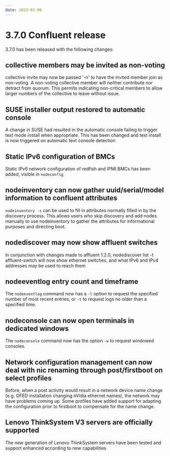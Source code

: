 ```yaml
---
date: 2023-03-08
---
```


# 3.7.0 Confluent release

3.7.0 has been released with the following changes:
<!-- more -->

## collective members may be invited as non-voting

collective invite may now be passed '-n' to have the invited member join
as non-voting.  A non-voting collective member will neither contribute nor detract
from quorum.  This permits indicating non-critical members to allow larger
numbers of the collective to leave without issue.


## SUSE installer output restored to automatic console

A change in SUSE had resulted in the automatic console failing to trigger
text mode install when appropriate.  This has been changed and text install
is now triggered on automatic text console detection

## Static IPv6 configuration of BMCs

Static IPv6 network configuration of redfish and IPMI BMCs has been added,
visible in `nodeconfig`

## nodeinventory can now gather uuid/serial/model information to confluent attributes

`nodeinventory -s` can be used to fill in attributes normally filled in by the discovery
process.  This allows users who skip discovery and add nodes manually to use nodeinventory
to gather the attributes for informational purposes and directing boot.

## nodediscover may now show affluent switches

In conjunction with changes made to affluent 1.2.0, nodediscover list -t affluent-switch
will now show ethernet switches, and what IPv6 and IPv4 addresses may be used to reach them

## nodeeventlog entry count and timeframe

The `nodeeventlog` command now has a `-l` option to request the specified number of most
recent entries, or `-t` to request logs no older than a specified time.

## nodeconsole can now open terminals in dedicated windows

The `nodeconsole` command now has the option `-w` to request windowed consoles.

## Network configuration management can now deal with nic renaming through post/firstboot on select profiles

Before, when a post activity would result in a network device name change (e.g. OFED installation
changing nVidia ethernet names), the network may have problems coming up.  Some profiles have added
support for adapting the configuration prior to firstboot to compensate for the name change.

## Lenovo ThinkSystem V3 servers are officially supported

The new generation of Lenovo ThinkSystem servers have been tested and support enhanced
according to new capabilities



